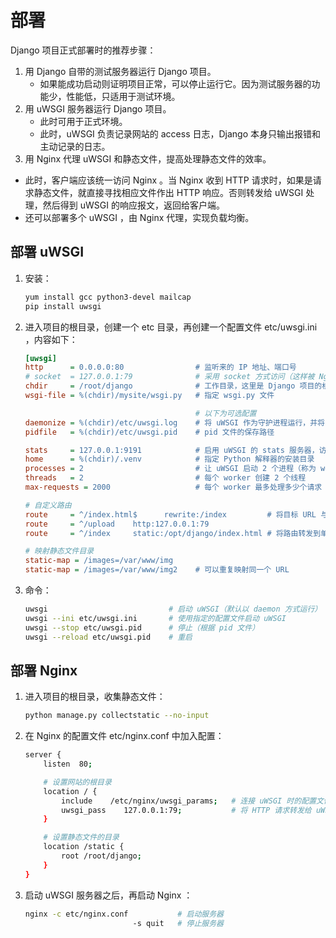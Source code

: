 # 部署

Django 项目正式部署时的推荐步骤：
1. 用 Django 自带的测试服务器运行 Django 项目。
   - 如果能成功启动则证明项目正常，可以停止运行它。因为测试服务器的功能少，性能低，只适用于测试环境。
2. 用 uWSGI 服务器运行 Django 项目。
   - 此时可用于正式环境。
   - 此时，uWSGI 负责记录网站的 access 日志，Django 本身只输出报错和主动记录的日志。
3. 用 Nginx 代理 uWSGI 和静态文件，提高处理静态文件的效率。
  - 此时，客户端应该统一访问 Nginx 。当 Nginx 收到 HTTP 请求时，如果是请求静态文件，就直接寻找相应文件作出 HTTP 响应。否则转发给 uWSGI 处理，然后得到 uWSGI 的响应报文，返回给客户端。
  - 还可以部署多个 uWSGI ，由 Nginx 代理，实现负载均衡。

## 部署 uWSGI

1. 安装：
    ```sh
    yum install gcc python3-devel mailcap
    pip install uwsgi
    ```

2. 进入项目的根目录，创建一个 etc 目录，再创建一个配置文件 etc/uwsgi.ini ，内容如下：
    ```ini
    [uwsgi]
    http      = 0.0.0.0:80                # 监听来的 IP 地址、端口号
    # socket  = 127.0.0.1:79              # 采用 socket 方式访问（这样被 Nginx 代理时更快）
    chdir     = /root/django              # 工作目录，这里是 Django 项目的根目录
    wsgi-file = %(chdir)/mysite/wsgi.py   # 指定 wsgi.py 文件

                                          # 以下为可选配置
    daemonize = %(chdir)/etc/uwsgi.log    # 将 uWSGI 作为守护进程运行，并将日志保存在该路径
    pidfile   = %(chdir)/etc/uwsgi.pid    # pid 文件的保存路径

    stats     = 127.0.0.1:9191            # 启用 uWSGI 的 stats 服务器，访问它可以查看状态信息
    home      = %(chdir)/.venv            # 指定 Python 解释器的安装目录
    processes = 2                         # 让 uWSGI 启动 2 个进程（称为 worker ）
    threads   = 2                         # 每个 worker 创建 2 个线程
    max-requests = 2000                   # 每个 worker 最多处理多少个请求

    # 自定义路由
    route     = ^/index.html$      rewrite:/index         # 将目标 URL 与 ^/index.html$ 正则匹配的 HTTP 请求重定向到 /index
    route     = ^/upload    http:127.0.0.1:79
    route     = ^/index     static:/opt/django/index.html # 将路由转发到单个静态文件

    # 映射静态文件目录
    static-map = /images=/var/www/img
    static-map = /images=/var/www/img2    # 可以重复映射同一个 URL
    ```

3. 命令：
    ```sh
    uwsgi                           # 启动 uWSGI（默认以 daemon 方式运行）
    uwsgi --ini etc/uwsgi.ini       # 使用指定的配置文件启动 uWSGI
    uwsgi --stop etc/uwsgi.pid      # 停止（根据 pid 文件）
    uwsgi --reload etc/uwsgi.pid    # 重启
    ```

## 部署 Nginx

1. 进入项目的根目录，收集静态文件：
    ```sh
    python manage.py collectstatic --no-input
    ```
2. 在 Nginx 的配置文件 etc/nginx.conf 中加入配置：
    ```sh
    server {
        listen  80;

        # 设置网站的根目录
        location / {
            include    /etc/nginx/uwsgi_params;   # 连接 uWSGI 时的配置文件
            uwsgi_pass    127.0.0.1:79;           # 将 HTTP 请求转发给 uWSGI
        }

        # 设置静态文件的目录
        location /static {
            root /root/django;
        }
    }
    ```

3. 启动 uWSGI 服务器之后，再启动 Nginx ：
    ```sh
    nginx -c etc/nginx.conf           # 启动服务器
                            -s quit   # 停止服务器
    ```
